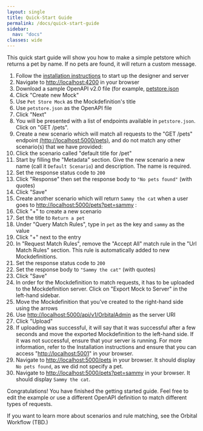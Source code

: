 ```yaml
---
layout: single
title: Quick-Start Guide
permalink: /docs/quick-start-guide
sidebar:
  nav: "docs"
classes: wide
---
```


This quick start guide will show you how to make a simple petstore which returns a pet by name. If no pets are found, it will return a custom message.

1. Follow the [installation instructions](/docs/installation/) to start up the designer and server
2. Navigate to [http://localhost:4200](http://localhost:4200) in your browser
3. Download a sample OpenAPI v2.0 file (for example, [petstore.json](https://raw.githubusercontent.com/OAI/OpenAPI-Specification/master/examples/v2.0/json/petstore.json)
4. Click &quot;Create new Mock&quot;
5. Use `Pet Store Mock` as the Mockdefinition&#39;s title
6. Use `petstore.json` as the OpenAPI file
7. Click &quot;Next&quot;
8. You will be presented with a list of endpoints available in `petstore.json`. Click on &quot;GET /pets&quot;.
9. Create a new scenario which will match all requests to the &quot;GET /pets&quot; endpoint [(http://localhost:5000/pets)](http://localhost:5000/pets), and do not match any other scenario(s) that we have provided:
10. Click the scenario called &quot;default title for /pet&quot;
11. Start by filling the "Metadata" section. Give the new scenario a new name (call it `Default Scenario`) and description. The name is required.
12. Set the response status code to `200`
13. Click "Response" then set the response body to `"No pets found"` (with quotes)
14. Click &quot;Save&quot;
15. Create another scenario which will return `Sammy the cat` when a user goes to [http://localhost:5000/pets?pet=sammy](http://localhost:5000/pets?pet=sammy) :
16. Click &quot;+&quot; to create a new scenario
17. Set the title to `Return a pet`
18. Under &quot;Query Match Rules&quot;, type in `pet` as the key and `sammy` as the value
19. Click &quot;+&quot; next to the entry
20. In "Request Match Rules", remove the "Accept All" match rule in the "Url Match Rules" section. This rule is automatically added to new Mockdefinitions.
21. Set the response status code to `200`
22. Set the response body to `"Sammy the cat"` (with quotes)
23. Click "Save"
24. In order for the Mockdefinition to match requests, it has to be uploaded to the Mockdefinition server. Click on &quot;Export Mock to Server&quot; in the left-hand sidebar.
25. Move the Mockdefinition that you&#39;ve created to the right-hand side using the arrows
26. Use [http://localhost:5000/api/v1/OrbitalAdmin](http://localhost:5000/api/v1/OrbitalAdmin) as the server URI
27. Click &quot;Upload&quot;
28. If uploading was successful, it will say that it was successful after a few seconds and move the exported Mockdefinition to the left-hand side. If it was not successful, ensure that your server is running. For more information, refer to the Installation instructions and ensure that you can access &quot;[http://localhost:5001](http://localhost:5001)&quot; in your browser.
29. Navigate to [http://localhost:5000/pets](http://localhost:5000/pets) in your browser. It should display `No pets found`, as we did not specify a pet.
30. Navigate to [http://localhost:5000/pets?pet=sammy](http://localhost:5000/pets?pet=sammy) in your browser. It should display `Sammy the cat`.

Congratulations! You have finished the getting started guide. Feel free to edit the example or use a different OpenAPI definition to match different types of requests.

If you want to learn more about scenarios and rule matching, see the Orbital Workflow (TBD.)
